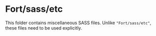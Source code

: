# Fort/sass/etc

This folder contains miscellaneous SASS files. Unlike `"Fort/sass/etc"`, these files
need to be used explicitly.
